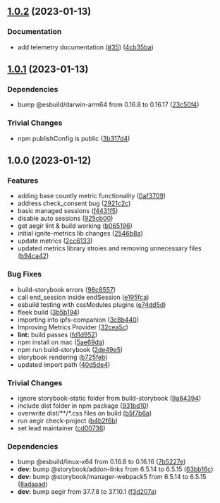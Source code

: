 ## [1.0.2](https://github.com/ipfs-shipyard/ignite-metrics/compare/v1.0.1...v1.0.2) (2023-01-13)


### Documentation

* add telemetry documentation ([#35](https://github.com/ipfs-shipyard/ignite-metrics/issues/35)) ([4cb35ba](https://github.com/ipfs-shipyard/ignite-metrics/commit/4cb35bab8642693dd8226f1870fe777c3f8e78c3))

## [1.0.1](https://github.com/ipfs-shipyard/ignite-metrics/compare/v1.0.0...v1.0.1) (2023-01-13)


### Dependencies

* bump @esbuild/darwin-arm64 from 0.16.8 to 0.16.17 ([23c50f4](https://github.com/ipfs-shipyard/ignite-metrics/commit/23c50f4a2e451b5eac3df9432a56a7fe93157299))


### Trivial Changes

* npm publishConfig is public ([3b317d4](https://github.com/ipfs-shipyard/ignite-metrics/commit/3b317d4dd254b5d1b755c57e4b782b67351e5d2a))

## 1.0.0 (2023-01-12)


### Features

* adding base countly metric functionality ([0af3709](https://github.com/ipfs-shipyard/ignite-metrics/commit/0af37095de016da7fdd726c73be74a1884c4cc93))
* address check_consent bug ([2921c2c](https://github.com/ipfs-shipyard/ignite-metrics/commit/2921c2cf1321fb3d1c4970f6eb5dd82d811ca18e))
* basic managed sessions ([f4431f5](https://github.com/ipfs-shipyard/ignite-metrics/commit/f4431f59ce363c898affd4171eed979ede24e514))
* disable auto sessions ([925cb00](https://github.com/ipfs-shipyard/ignite-metrics/commit/925cb00606b741e554cdc939300307be1dd36e15))
* get aegir lint & build working ([b065196](https://github.com/ipfs-shipyard/ignite-metrics/commit/b0651966c496a4502bae11abc88d1c7610604f41))
* initial ignite-metrics lib changes ([2546b8a](https://github.com/ipfs-shipyard/ignite-metrics/commit/2546b8a7de9114f3e6903894d29f251276cef035))
* update metrics ([2cc6133](https://github.com/ipfs-shipyard/ignite-metrics/commit/2cc6133c70db56639d66fc2aa527a5eb5296880f))
* updated metrics library stroies and removing unnecessary files ([b94ca42](https://github.com/ipfs-shipyard/ignite-metrics/commit/b94ca42794fa49580953261315ff37822d2f3118))


### Bug Fixes

* build-storybook errors ([98c8557](https://github.com/ipfs-shipyard/ignite-metrics/commit/98c8557eb4a331c09d5e0c6145d66d7152753985))
* call end_session inside endSession ([e195fca](https://github.com/ipfs-shipyard/ignite-metrics/commit/e195fcae9c3bd263e8c0c0c4ed67645a6a11130c))
* esbuild testing with cssModules plugins ([e74dd5d](https://github.com/ipfs-shipyard/ignite-metrics/commit/e74dd5d200c8d831144635979ffb6862d54b9f49))
* fleek build ([3b5b194](https://github.com/ipfs-shipyard/ignite-metrics/commit/3b5b194b5a5d271c97f938f6d754685a1452b5a7))
* importing into ipfs-companion ([3c8b440](https://github.com/ipfs-shipyard/ignite-metrics/commit/3c8b440ffdb5aea9f6e6c4ff0baa6b67663f9712))
* Improving Metrics Provider ([32cea5c](https://github.com/ipfs-shipyard/ignite-metrics/commit/32cea5c5a12e4c74f702ef4a9e8502fcdfa4f919))
* **lint:** build passes ([fd1d952](https://github.com/ipfs-shipyard/ignite-metrics/commit/fd1d95276a6ba38f554ed3a077dc5e7be9fb5e82))
* npm install on mac ([5ae69da](https://github.com/ipfs-shipyard/ignite-metrics/commit/5ae69da710471ba9acee08c8c73f48797061d5ee))
* npm run build-storybook ([2de49e5](https://github.com/ipfs-shipyard/ignite-metrics/commit/2de49e523ae4687c3c8fb1b524b6df5f7e8c4b56))
* storybook rendering ([b725feb](https://github.com/ipfs-shipyard/ignite-metrics/commit/b725feb4146dad028f64d2a53f671fad60b63eda))
* updated import path ([40d5de4](https://github.com/ipfs-shipyard/ignite-metrics/commit/40d5de46d1780761bc32a7c1293fcef7ff951c4c))


### Trivial Changes

* ignore storybook-static folder from build-storybook ([9a64394](https://github.com/ipfs-shipyard/ignite-metrics/commit/9a643946f83705cc0ffe8a9aefb8e90ec3e6bd7e))
* include dist folder in npm package ([931bd10](https://github.com/ipfs-shipyard/ignite-metrics/commit/931bd10a06ff99dcab1ac89a15866ff5cb681e15))
* overwrite dist/**/*.css files on build ([b5f7b6a](https://github.com/ipfs-shipyard/ignite-metrics/commit/b5f7b6a91026833f440985325a967649c8773663))
* run aegir check-project ([b4b2f6b](https://github.com/ipfs-shipyard/ignite-metrics/commit/b4b2f6b019b0089f18c9413033a91478f0bf4984))
* set lead maintainer ([cd00736](https://github.com/ipfs-shipyard/ignite-metrics/commit/cd00736c162049fccfd68e09379eaecf89b3eb33))


### Dependencies

* bump @esbuild/linux-x64 from 0.16.8 to 0.16.16 ([7b5227e](https://github.com/ipfs-shipyard/ignite-metrics/commit/7b5227e2c5ec1ce86be2135b9849f1e8f3d0df1e))
* **dev:** bump @storybook/addon-links from 6.5.14 to 6.5.15 ([63bb16c](https://github.com/ipfs-shipyard/ignite-metrics/commit/63bb16c1d972e015aea9048945e8e3a3eba55625))
* **dev:** bump @storybook/manager-webpack5 from 6.5.14 to 6.5.15 ([8adaaad](https://github.com/ipfs-shipyard/ignite-metrics/commit/8adaaadbed99301d42981143f01a92c0e9589bed))
* **dev:** bump aegir from 37.7.8 to 37.10.1 ([f3d207a](https://github.com/ipfs-shipyard/ignite-metrics/commit/f3d207ad3afd3d2e58464b7236cb8d33f4da9184))
